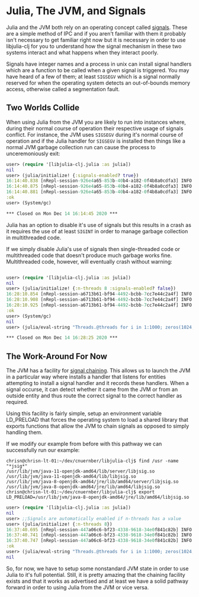 # Julia, The JVM, and Signals

Julia and the JVM both rely on an operating concept called [signals](https://en.wikipedia.org/wiki/Signal_(IPC)#:~:text=Signals%20are%20a%20limited%20form,of%20an%20event%20that%20occurred.).  These are a simple method of IPC and if you aren't familiar with them
it probably isn't necessary to get familiar right now but it is necessary
in order to use libjulia-clj for you to understand how the signal mechanism
in these two systems interact and what happens when they interact poorly.


Signals have integer names and a process in unix can install signal handlers
which are a function to be called when a given signal is triggered.  You may
have heard of a few of them; at least `SIGSEGV` which is a signal normally
reserved for when the operating system detects an out-of-bounds memory access,
otherwise called a segmentation fault.


## Two Worlds Collide

When using Julia from the JVM you are likely to run into instances where, during
their normal course of operation their respective usage of signals conflict.  For
instance, the JVM uses `SIGSEGV` during it's normal course of operation and if the
Julia handler for `SIGSEGV` is installed then things like a normal JVM garbage
collection run can cause the process to unceremoniously exit:

```clojure
user> (require '[libjulia-clj.julia :as julia])
nil
user> (julia/initialize! {:signals-enabled? true})
16:14:40.838 [nRepl-session-926e4a65-853b-40b4-a182-0f4b8a0cdfa3] INFO libjulia-clj.impl.base - Attempting to initialize Julia at /home/chrisn/dev/cnuernber/libjulia-clj/julia-1.5.3/lib/libjulia.so
16:14:40.875 [nRepl-session-926e4a65-853b-40b4-a182-0f4b8a0cdfa3] INFO tech.v3.jna.base - Library /home/chrisn/dev/cnuernber/libjulia-clj/julia-1.5.3/lib/libjulia.so found at [:system "/home/chrisn/dev/cnuernber/libjulia-clj/julia-1.5.3/lib/libjulia.so"]
16:14:40.881 [nRepl-session-926e4a65-853b-40b4-a182-0f4b8a0cdfa3] INFO libjulia-clj.impl.jna - Julia startup options: n-threads null, signals? true
:ok
user> (System/gc)

*** Closed on Mon Dec 14 16:14:45 2020 ***
```

Julia has an option to disable it's use of signals but this results in a crash as it
requires the use of at least `SIGINT` in order to manage garbage collection in
multithreaded code.

If we simply disable Julia's use of signals then single-threaded code or
multithreaded code that doesn't produce much garbage works fine.  Multithreaded
code, however, will eventually crash without warning:

```clojure

user> (require '[libjulia-clj.julia :as julia])
nil
user> (julia/initialize! {:n-threads 8 :signals-enabled? false})
16:28:10.854 [nRepl-session-a6713b61-bf94-4492-bcbb-7cc7e44c2a4f] INFO libjulia-clj.impl.base - Attempting to initialize Julia at /home/chrisn/dev/cnuernber/libjulia-clj/julia-1.5.3/lib/libjulia.so
16:28:10.908 [nRepl-session-a6713b61-bf94-4492-bcbb-7cc7e44c2a4f] INFO tech.v3.jna.base - Library /home/chrisn/dev/cnuernber/libjulia-clj/julia-1.5.3/lib/libjulia.so found at [:system "/home/chrisn/dev/cnuernber/libjulia-clj/julia-1.5.3/lib/libjulia.so"]
16:28:10.925 [nRepl-session-a6713b61-bf94-4492-bcbb-7cc7e44c2a4f] INFO libjulia-clj.impl.jna - Julia startup options: n-threads 8, signals? false
:ok
user> (System/gc)
nil
user> (julia/eval-string "Threads.@threads for i in 1:1000; zeros(1024, 1024) .+ zeros(1024, 1024); end")

*** Closed on Mon Dec 14 16:28:25 2020 ***
```

## The Work-Around For Now

The JVM has a facility for [signal chaining](https://docs.oracle.com/javase/10/troubleshoot/handle-signals-and-exceptions.htm#JSTGD356).  This allows us to launch the JVM
in a particular way where installs a handler that listens for entities attempting
to install a signal handler and it records these handlers.  When a signal occurse,
it can detect whether it came from the JVM or from an outside entity and thus route
the correct signal to the correct handler as required.

Using this facility is fairly simple, setup an environment variable  LD_PRELOAD that
forces the operating system to load a shared library that exports functions that
allow the JVM to chain signals as opposed to simply handling them.


If we modify our example from before with this pathway we can successfully run
our example:

```console
chrisn@chrisn-lt-01:~/dev/cnuernber/libjulia-clj$ find /usr -name "*jsig*"
/usr/lib/jvm/java-11-openjdk-amd64/lib/server/libjsig.so
/usr/lib/jvm/java-11-openjdk-amd64/lib/libjsig.so
/usr/lib/jvm/java-8-openjdk-amd64/jre/lib/amd64/server/libjsig.so
/usr/lib/jvm/java-8-openjdk-amd64/jre/lib/amd64/libjsig.so
chrisn@chrisn-lt-01:~/dev/cnuernber/libjulia-clj$ export LD_PRELOAD=/usr/lib/jvm/java-8-openjdk-amd64/jre/lib/amd64/libjsig.so
```

```clojure
user> (require '[libjulia-clj.julia :as julia])
nil
user> ;;Signals are automatically enabled if n-threads has a value
user> (julia/initialize! {:n-threads 8})
16:37:40.695 [nRepl-session-447a06c6-bf23-4338-9618-34e0f841c82b] INFO libjulia-clj.impl.base - Attempting to initialize Julia at /home/chrisn/dev/cnuernber/libjulia-clj/julia-1.5.3/lib/libjulia.so
16:37:40.741 [nRepl-session-447a06c6-bf23-4338-9618-34e0f841c82b] INFO tech.v3.jna.base - Library /home/chrisn/dev/cnuernber/libjulia-clj/julia-1.5.3/lib/libjulia.so found at [:system "/home/chrisn/dev/cnuernber/libjulia-clj/julia-1.5.3/lib/libjulia.so"]
16:37:40.747 [nRepl-session-447a06c6-bf23-4338-9618-34e0f841c82b] INFO libjulia-clj.impl.jna - Julia startup options: n-threads 8, signals? true
:ok
user> (julia/eval-string "Threads.@threads for i in 1:1000; zeros(1024, 1024) .+ zeros(1024, 1024); end")
nil
```

So, for now, we have to setup some nonstandard JVM state in order to use Julia to
it's full potential.  Still, it is pretty amazing that the chaining facility exists
and that it works as advertised and at least we have a solid pathway forward in
order to using Julia from the JVM or vice versa.
